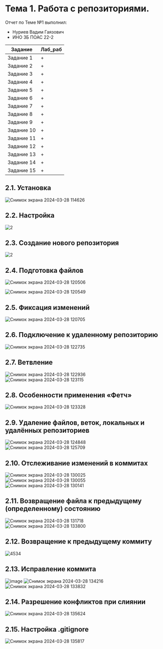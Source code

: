 # Тема 1. Работа с репозиториями.
Отчет по Теме №1 выполнил:
- Нуриев Вадим Гаязович
- ИНО ЗБ ПОАС 22-2

| Задание | Лаб_раб |
| ------ | ------ |
| Задание 1 | + |
| Задание 2 | + |
| Задание 3 | + |
| Задание 4 | + |
| Задание 5 | + |
| Задание 6 | + |
| Задание 7 | + |
| Задание 8 | + |
| Задание 9 | + |
| Задание 10 | + |
| Задание 11 | + |
| Задание 12 | + |
| Задание 13 | + |
| Задание 14 | + |
| Задание 15 | + |

## 2.1. Установка
![Снимок экрана 2024-03-28 114626](https://github.com/VadimNuriev/Software_Engineering_python/assets/120504248/406d63ad-4e0a-4da0-b7fc-fd0d1d38e415)


## 2.2. Настройка
![2](https://github.com/VadimNuriev/Software_Engineering_python/assets/120504248/6136c4cb-1ec0-45de-bc92-2750dd1a89fd)

## 2.3. Создание нового репозитория
![2](https://github.com/VadimNuriev/Software_Engineering_python/assets/120504248/e57309a4-28c1-45a8-b479-85895fe018e3)



## 2.4. Подготовка файлов
![Снимок экрана 2024-03-28 120506](https://github.com/VadimNuriev/Software_Engineering_python/assets/120504248/13d007bc-9137-4315-ba7c-ed15db8a92b9)

![Снимок экрана 2024-03-28 120549](https://github.com/VadimNuriev/Software_Engineering_python/assets/120504248/fd66a638-3beb-44f4-a2b1-443f8ee720cc)


## 2.5. Фиксация изменений
![Снимок экрана 2024-03-28 120705](https://github.com/VadimNuriev/Software_Engineering_python/assets/120504248/5f8c1903-3518-41b9-9f59-62add68b5bdd)


## 2.6. Подключение к удаленному репозиторию
![Снимок экрана 2024-03-28 122735](https://github.com/VadimNuriev/Software_Engineering_python/assets/120504248/992692ca-ea24-4fe3-8dff-92141c031a80)



## 2.7. Ветвление
![Снимок экрана 2024-03-28 122936](https://github.com/VadimNuriev/Software_Engineering_python/assets/120504248/1a2d2b89-50c6-468f-8e77-b74d1d0d4137)
![Снимок экрана 2024-03-28 123115](https://github.com/VadimNuriev/Software_Engineering_python/assets/120504248/244d7d8f-6bea-41c3-b3a4-b90cee46872c)

## 2.8. Особенности применения «Фетч»
![Снимок экрана 2024-03-28 123328](https://github.com/VadimNuriev/Software_Engineering_python/assets/120504248/c3c187ab-4ecd-46ba-b825-f27957104cb0)



## 2.9. Удаление файлов, веток, локальных и удалённых репозиториев
![Снимок экрана 2024-03-28 124848](https://github.com/VadimNuriev/Software_Engineering_python/assets/120504248/59b8d157-75f5-4a9c-b223-0fabb8abf982)
![Снимок экрана 2024-03-28 125709](https://github.com/VadimNuriev/Software_Engineering_python/assets/120504248/5c6620b3-1bb1-4885-b4f9-bb3486bfeb0d)

## 2.10. Отслеживание изменений в коммитах
![Снимок экрана 2024-03-28 130025](https://github.com/VadimNuriev/Software_Engineering_python/assets/120504248/50160145-b1bc-4007-a5fc-a4a44274efdb)
![Снимок экрана 2024-03-28 130055](https://github.com/VadimNuriev/Software_Engineering_python/assets/120504248/e949bcff-ff06-4b5c-a972-d71659a69198)
![Снимок экрана 2024-03-28 130141](https://github.com/VadimNuriev/Software_Engineering_python/assets/120504248/ecbb4197-9dbd-4cf2-a1db-80c51bf65530)

## 2.11. Возвращение файла к предыдущему (определенному) состоянию
![Снимок экрана 2024-03-28 131718](https://github.com/VadimNuriev/Software_Engineering_python/assets/120504248/9199d1eb-a6af-46c7-9889-653b9a2377d4)
![Снимок экрана 2024-03-28 133800](https://github.com/VadimNuriev/Software_Engineering_python/assets/120504248/0e6c5431-e3e2-4bab-8f3d-c93308a3b90a)

## 2.12. Возвращение к предыдущему коммиту
![4534](https://github.com/VadimNuriev/Software_Engineering_python/assets/120504248/5c442d71-fa5a-4e8f-aea7-6017fed36d5a)


## 2.13. Исправление коммита
![image](https://github.com/golonr1na/Software_Engineering_python/assets/36787577/f8503be1-c8da-4882-a3f6-070e45997d8a)
![Снимок экрана 2024-03-28 134216](https://github.com/VadimNuriev/Software_Engineering_python/assets/120504248/6a77ee2e-2bd7-4ab4-b50c-c1bd7a93c18c)
![Снимок экрана 2024-03-28 133832](https://github.com/VadimNuriev/Software_Engineering_python/assets/120504248/5650332d-b2ac-4904-869e-a29e8691659f)

## 2.14. Разрешение конфликтов при слиянии
![Снимок экрана 2024-03-28 135624](https://github.com/VadimNuriev/Software_Engineering_python/assets/120504248/a0738288-9ef7-4001-84d0-c874cd91b5ad)


## 2.15. Настройка .gitignore
![Снимок экрана 2024-03-28 135817](https://github.com/VadimNuriev/Software_Engineering_python/assets/120504248/edabff52-c0af-4765-ad11-fe03edee2a3b)
